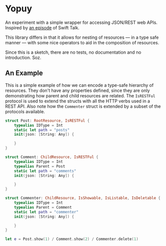 # Yopuy

An experiment with a simple wrapper for accessing JSON/REST web APIs. Inspired by [an episode](https://talk.objc.io/episodes/S01E01-networking) of Swift Talk.

This library differs in that it allows for nesting of resources — in a type safe manner — with some nice operators to aid in the composition of resources.

Since this is a sketch, there are no tests, no documentation and no introduction. Soz.

## An Example

This is a simple example of how we can encode a type-safe hierarchy of resources. They don't have any properties defined, since they are only demonstrating how parent and child resources are related. The `IsRESTFul` protocol is used to extend the structs with all the HTTP verbs used in a REST API. Also note how the `Commenter` struct is extended by a subset of the protocols available.

```swift
struct Post: RootResource, IsRESTFul {
    typealias IDType = Int
    static let path = "posts"
    init(json: [String: Any]) {

    }
}

struct Comment: ChildResource, IsRESTFul {
    typealias IDType = Int
    typealias Parent = Post
    static let path = "comments"
    init(json: [String: Any]) {

    }
}

struct Commenter: ChildResource, IsShowable, IsListable, IsDeletable {
    typealias IDType = Int
    typealias Parent = Comment
    static let path = "commenter"
    init(json: [String: Any]) {

    }
}

let e = Post.show(1) / Comment.show(2) / Commenter.delete(1)
```
